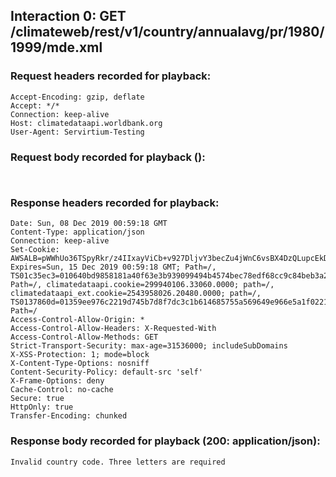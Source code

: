 ## Interaction 0: GET /climateweb/rest/v1/country/annualavg/pr/1980/1999/mde.xml

### Request headers recorded for playback:

```
Accept-Encoding: gzip, deflate
Accept: */*
Connection: keep-alive
Host: climatedataapi.worldbank.org
User-Agent: Servirtium-Testing
```

### Request body recorded for playback ():

```


```

### Response headers recorded for playback:

```
Date: Sun, 08 Dec 2019 00:59:18 GMT
Content-Type: application/json
Connection: keep-alive
Set-Cookie: AWSALB=pWWhUo36TSpyRkr/z4IIxayViCb+v927DljvY3becZu4jWnC6vsBX4DzQLupcEkDKh8v04mhLkJX0X2qEmeDLnmsXm+cbnxB8hItTTPlyRTRDaSTUFGquG2srvxl; Expires=Sun, 15 Dec 2019 00:59:18 GMT; Path=/, TS01c35ec3=010640bd9858181a40f63e3b939099494b4574bec78edf68cc9c84beb3a213eadd703a1f5dbededce7c6e7fa1f67b5ca726e2d5548; Path=/, climatedataapi.cookie=299940106.33060.0000; path=/, climatedataapi_ext.cookie=2543958026.20480.0000; path=/, TS0137860d=01359ee976c2219d745b7d8f7dc3c1b614685755a569649e966e5a1f0221eaeb331c774ea8661d1f557bfccab94a63eea39ee7cc5fd1d2168cb779cf1ec9eaacda5b01b678528e7e2edcba0ffa50938252fcf342b36c0b62b0c65b883c7f46c91602ea9063; Path=/
Access-Control-Allow-Origin: *
Access-Control-Allow-Headers: X-Requested-With
Access-Control-Allow-Methods: GET
Strict-Transport-Security: max-age=31536000; includeSubDomains
X-XSS-Protection: 1; mode=block
X-Content-Type-Options: nosniff
Content-Security-Policy: default-src 'self'
X-Frame-Options: deny
Cache-Control: no-cache
Secure: true
HttpOnly: true
Transfer-Encoding: chunked
```

### Response body recorded for playback (200: application/json):

```
Invalid country code. Three letters are required
```